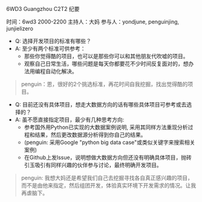 6WD3 Guangzhou C2T2 纪要

时间：6wd3 2000-2200
主持人：大妈
参与人：yondjune, penguinjing, junjielizero

- Q: 选择开发项目的标准有哪些？
- A: 至少有两个标准可供参考：
  - 那些你觉得酷的项目，也可以是那些你可以和其他朋友代吹嘘的项目。
  - 观察自己日常生活，哪些问题是每天你都要花不少时间反复面对的，想办法用编程自动化解决。

> penguin：恩，很好的2个挑选标准，再花时间自我挖掘，找出觉得酷的项目。

- Q: 目前还没有具体项目，想走大数据方向的话有哪些具体项目可参考或去选择的？
- A: 虽不愿直接指定项目，最少有几种思考方向:
  - 参考国外用Python已实现的大数据案例说明, 采用其同样方法重现分析过程和结果，然后更改数据源分析得到你自己的结果。
  - (penguin: 采用Google "python big data case"或类似关键字来搜索相关案例)
  - 在Github上发Issue，说明想做大数据方向但还没有明确具体项目，抛砖引玉吸引有同样兴趣的伙伴参与讨论，最终明确开发项目。
  
> penguin: 我想大妈还是希望我们自己去挖掘寻找各自真正感兴趣的项目，
> 而不是由他来指定，然后组团开发，体验真实环境下开发需求的情况。让我再虐脑下。
